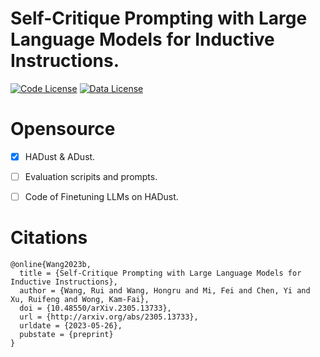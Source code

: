 # Self-Critique Prompting with Large Language Models for Inductive Instructions.

[![Code License](https://img.shields.io/badge/Code%20License-Apache_2.0-green.svg)](https://github.com/tatsu-lab/stanford_alpaca/blob/main/LICENSE)
[![Data License](https://img.shields.io/badge/Data%20License-CC%20By%20NC%204.0-red.svg)](https://github.com/tatsu-lab/stanford_alpaca/blob/main/DATA_LICENSE)

# Opensource
- [x] HADust & ADust.
- [ ] Evaluation scripits and prompts.
- [ ] Code of Finetuning LLMs on HADust.



# Citations

```
@online{Wang2023b,
  title = {Self-Critique Prompting with Large Language Models for Inductive Instructions},
  author = {Wang, Rui and Wang, Hongru and Mi, Fei and Chen, Yi and Xu, Ruifeng and Wong, Kam-Fai},
  doi = {10.48550/arXiv.2305.13733},
  url = {http://arxiv.org/abs/2305.13733},
  urldate = {2023-05-26},
  pubstate = {preprint}
}
```

